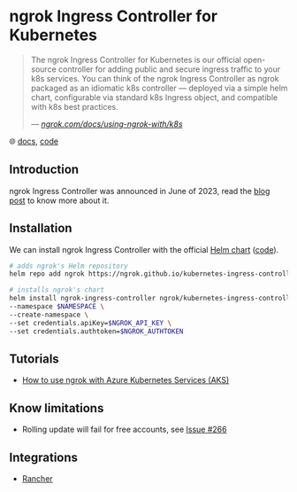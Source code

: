 # ngrok Ingress Controller for Kubernetes

> The ngrok Ingress Controller for Kubernetes is our official open-source controller for adding public and secure ingress traffic to your k8s services.
> You can think of the ngrok Ingress Controller as ngrok packaged as an idiomatic k8s controller — deployed via a simple helm chart, configurable via standard k8s Ingress object, and compatible with k8s best practices.
>
> &mdash; _[ngrok.com/docs/using-ngrok-with/k8s](https://ngrok.com/docs/using-ngrok-with/k8s/)_

🌐 [docs](https://ngrok.com/docs/using-ngrok-with/k8s/), [code](https://github.com/ngrok/kubernetes-ingress-controller)

## Introduction

ngrok Ingress Controller was announced in June of 2023, read the [blog post](https://ngrok.com/blog-post/ngrok-k8s) to know more about it.

## Installation

We can install ngrok Ingress Controller with the official [Helm chart](https://ngrok.github.io/kubernetes-ingress-controller/) ([code](https://github.com/ngrok/kubernetes-ingress-controller/tree/main/helm/ingress-controller)).

```bash
# adds ngrok's Helm repository
helm repo add ngrok https://ngrok.github.io/kubernetes-ingress-controller

# installs ngrok's chart
helm install ngrok-ingress-controller ngrok/kubernetes-ingress-controller \
--namespace $NAMESPACE \
--create-namespace \
--set credentials.apiKey=$NGROK_API_KEY \
--set credentials.authtoken=$NGROK_AUTHTOKEN
```

## Tutorials

* [How to use ngrok with Azure Kubernetes Services (AKS)](ngrok-aks-howto.md)

## Know limitations

* Rolling update will fail for free accounts, see [Issue #266](https://github.com/ngrok/kubernetes-ingress-controller/issues/266)

## Integrations

* [Rancher](https://ngrok.com/docs/integrations/rancher/k8s/)
